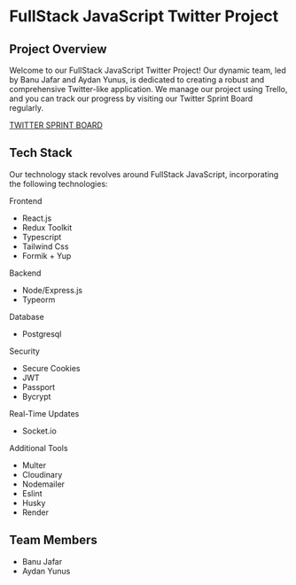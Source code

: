 
# FullStack JavaScript Twitter Project




## Project Overview

Welcome to our FullStack JavaScript Twitter Project! Our dynamic team, led by Banu Jafar and Aydan Yunus, is dedicated to creating a robust and comprehensive Twitter-like application. We manage our project using Trello, and you can track our progress by visiting our Twitter Sprint Board regularly.

[TWITTER SPRINT BOARD](https://trello.com/invite/abbtechfs1/ATTIda9da92a77aa1516dbe42d0688ff1637AB7BB47A)


## Tech Stack

Our technology stack revolves around FullStack JavaScript, incorporating the following technologies:

Frontend

- React.js
- Redux Toolkit
- Typescript
- Tailwind Css
- Formik + Yup

Backend

- Node/Express.js
- Typeorm

Database
- Postgresql

Security
- Secure Cookies
- JWT
- Passport
- Bycrypt

Real-Time Updates
- Socket.io

Additional Tools
- Multer
- Cloudinary
- Nodemailer
- Eslint
- Husky
- Render

## Team Members

- Banu Jafar
- Aydan Yunus
